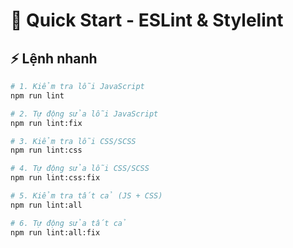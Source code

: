 # 🚀 Quick Start - ESLint & Stylelint

## ⚡ Lệnh nhanh

```bash
# 1. Kiểm tra lỗi JavaScript
npm run lint

# 2. Tự động sửa lỗi JavaScript
npm run lint:fix

# 3. Kiểm tra lỗi CSS/SCSS
npm run lint:css

# 4. Tự động sửa lỗi CSS/SCSS
npm run lint:css:fix

# 5. Kiểm tra tất cả (JS + CSS)
npm run lint:all

# 6. Tự động sửa tất cả
npm run lint:all:fix
```
